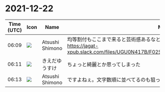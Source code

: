 # 2021-12-22

|Time (UTC)|Icon|Name|Message|
|---|---|---|---|
|06:09|![](https://secure.gravatar.com/avatar/3f82b853a23d9a6d1ce612d83f3a3a54.jpg?s=72&d=https%3A%2F%2Fa.slack-edge.com%2Fdf10d%2Fimg%2Favatars%2Fava_0008-72.png)|Atsushi Shimono|均等割付もここまで来ると芸術感あるなと思ってしまいました。。。<br>https://jagat-xpub.slack.com/files/UGU0N417B/F02SBL6MM0Q/pxl_20211222_040400596.mp.jpg|
|06:11|![](https://avatars.slack-edge.com/2019-03-11/571585797168_09840ca518e784c46d3a_72.png)|きえだゆうすけ|ちょっと綺麗とか思ってしまった|
|06:13|![](https://secure.gravatar.com/avatar/3f82b853a23d9a6d1ce612d83f3a3a54.jpg?s=72&d=https%3A%2F%2Fa.slack-edge.com%2Fdf10d%2Fimg%2Favatars%2Fava_0008-72.png)|Atsushi Shimono|ですよねぇ。文字数順に並べてるのも狙ってますよね？という。|
